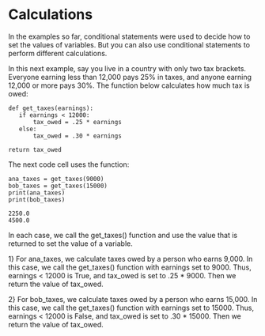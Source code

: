 # Calculations
In the examples so far, conditional statements were used to decide how to set the values of variables. But you can also use conditional statements to perform different
calculations.

In this next example, say you live in a country with only two tax brackets. Everyone earning less than 12,000 pays 25% in taxes, and anyone earning 12,000 or more pays 30%.
The function below calculates how much tax is owed:

    def get_taxes(earnings):
       if earnings < 12000:
           tax_owed = .25 * earnings
       else:
           tax_owed = .30 * earnings
    
    return tax_owed


The next code cell uses the function:

    ana_taxes = get_taxes(9000)
    bob_taxes = get_taxes(15000)
    print(ana_taxes)
    print(bob_taxes)

    2250.0
    4500.0


In each case, we call the get_taxes() function and use the value that is returned to set the value of a variable.

1} For ana_taxes, we calculate taxes owed by a person who earns 9,000. In this case, we call the get_taxes() function with earnings set to 9000. Thus, earnings < 12000
is True, and tax_owed is set to .25 * 9000. Then we return the value of tax_owed.

2} For bob_taxes, we calculate taxes owed by a person who earns 15,000. In this case, we call the get_taxes() function with earnings set to 15000. Thus, earnings < 12000
is False, and tax_owed is set to .30 * 15000. Then we return the value of tax_owed.
